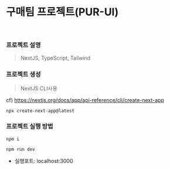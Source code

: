 # 구매팀 프로젝트(PUR-UI)

<br/>

### 프로젝트 설명

> NextJS, TypeScript, Tailwind

### 프로젝트 생성

> NextJS CLI사용

cf) https://nextjs.org/docs/app/api-reference/cli/create-next-app

```
npx create-next-app@latest
```

### 프로젝트 실행 방법

```
npm i
```

```
npm run dev
```

- 실행포트: localhost:3000
